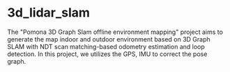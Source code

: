 # 3d_lidar_slam
The "Pomona 3D Graph Slam offline environment mapping" project aims to generate the map indoor and outdoor environment based on 3D Graph SLAM with NDT scan matching-based odometry estimation and loop detection. In this project, we utilizes the GPS, IMU to correct the pose graph. 

